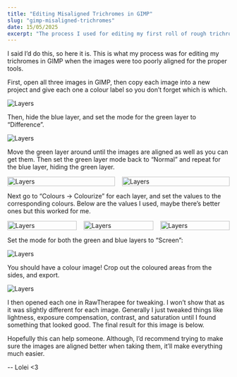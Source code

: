 ```yaml
---
title: "Editing Misaligned Trichromes in GIMP"
slug: "gimp-misaligned-trichromes"
date: 15/05/2025
excerpt: "The process I used for editing my first roll of rough trichromes in GIMP."
---
```


I said I’d do this, so here it is. This is what my process was for editing my trichromes in GIMP when the images were too poorly aligned for the proper tools.

First, open all three images in GIMP, then copy each image into a new project and give each one a colour label so you don’t forget which is which.

<img src="/static/img/posts/gimp_misaligned_trichromes/step1.jpg" alt="Layers" style="max-width: 400px">

Then, hide the blue layer, and set the mode for the green layer to “Difference”.

<img src="/static/img/posts/gimp_misaligned_trichromes/step2.jpg" alt="Layers" style="max-width: 1000px">

Move the green layer around until the images are aligned as well as you can get them. Then set the green layer mode back to “Normal” and repeat for the blue layer, hiding the green layer.

<div style="display: flex; gap: 1rem; justify-content: center; align-items: flex-start">
    <img src="/static/img/posts/gimp_misaligned_trichromes/step3-1.jpg" alt="Layers" style="max-width: 400px; width: 100%; height: auto;">
    <img src="/static/img/posts/gimp_misaligned_trichromes/step3-2.jpg" alt="Layers" style="max-width: 400px; width: 100%; height: auto;">
</div>

Next go to “Colours -> Colourize” for each layer, and set the values to the corresponding colours. Below are the values I used, maybe there’s better ones but this worked for me.

<div style="display: flex; gap: 1rem; justify-content: center; align-items: flex-start">
    <img src="/static/img/posts/gimp_misaligned_trichromes/step4-1.jpg" alt="Layers" style="max-width: 400px; width: 100%; height: auto;">
    <img src="/static/img/posts/gimp_misaligned_trichromes/step4-2.jpg" alt="Layers" style="max-width: 400px; width: 100%; height: auto;">
    <img src="/static/img/posts/gimp_misaligned_trichromes/step4-3.jpg" alt="Layers" style="max-width: 400px; width: 100%; height: auto;">
</div>


Set the mode for both the green and blue layers to “Screen”:

<img src="/static/img/posts/gimp_misaligned_trichromes/step5.jpg" alt="Layers" style="max-width: 1000px">

You should have a colour image! Crop out the coloured areas from the sides, and export.

<img src="/static/img/posts/gimp_misaligned_trichromes/result.jpg" alt="Layers" style="max-width: 1000px">

I then opened each one in RawTherapee for tweaking. I won’t show that as it was slightly different for each image. Generally I just tweaked things like lightness, exposure compensation, contrast, and saturation until I found something that looked good. The final result for this image is below.

Hopefully this can help someone. Although, I’d recommend trying to make sure the images are aligned better when taking them, it’ll make everything much easier.

-- Lolei <3
